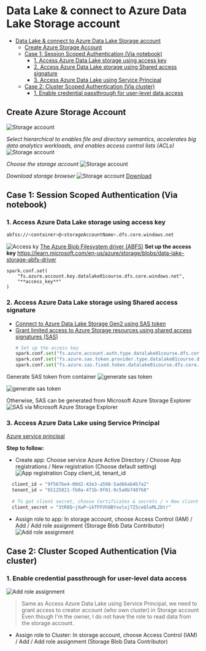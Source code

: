 # Data Lake & connect to Azure Data Lake Storage account
<!-- TOC -->
* [Data Lake & connect to Azure Data Lake Storage account](#data-lake--connect-to-azure-data-lake-storage-account)
  * [Create Azure Storage Account](#create-azure-storage-account)
  * [Case 1: Session Scoped Authentication (Via notebook)](#case-1-session-scoped-authentication-via-notebook)
    * [1. Access Azure Data Lake storage using access key](#1-access-azure-data-lake-storage-using-access-key)
    * [2. Access Azure Data Lake storage using Shared access signature](#2-access-azure-data-lake-storage-using-shared-access-signature)
    * [3. Access Azure Data Lake using Service Principal](#3-access-azure-data-lake-using-service-principal)
  * [Case 2: Cluster Scoped Authentication (Via cluster)](#case-2-cluster-scoped-authentication-via-cluster)
    * [1. Enable credential passthrough for user-level data access](#1-enable-credential-passthrough-for-user-level-data-access)
<!-- TOC -->

## Create Azure Storage Account
![Storage account](media/create_storage_account.png)

*Select hierarchical to enables file and directory semantics, accelerates big data analytics workloads, and enables access control lists (ACLs)*
![Storage account](media/create_storage_account_2.png)

*Choose the storage account*
![Storage account](media/storage_3.png)

*Download storage browser*
![Storage account](media/storage_brower.png)
[Download](https://azure.microsoft.com/en-us/products/storage/storage-explorer/)

## Case 1: Session Scoped Authentication (Via notebook)

### 1. Access Azure Data Lake storage using access key
```bash
abfss://<container>@<storageAccountName>.dfs.core.windows.net
```
![Access ky](media/access_key.png)
[The Azure Blob Filesystem driver (ABFS)](https://learn.microsoft.com/en-us/azure/storage/blobs/data-lake-storage-abfs-driver)
**Set up the access key**
https://learn.microsoft.com/en-us/azure/storage/blobs/data-lake-storage-abfs-driver
```
spark.conf.set(
    "fs.azure.account.key.datalake01course.dfs.core.windows.net",
    "**access_key**"
)
```

### 2. Access Azure Data Lake storage using Shared access signature
- [Connect to Azure Data Lake Storage Gen2 using SAS token](https://learn.microsoft.com/en-us/azure/databricks/storage/azure-storage#sastokens:~:text=Active%20Directory%20application.-,Sas%C2%A0tokens,-You%20can%20configure)
- [Grant limited access to Azure Storage resources using shared access signatures (SAS)](https://learn.microsoft.com/en-us/azure/storage/common/storage-sas-overview)
    ```python
    # Set up the access key
    spark.conf.set("fs.azure.account.auth.type.datalake01course.dfs.core.windows.net", "SAS")
    spark.conf.set("fs.azure.sas.token.provider.type.datalake01course.dfs.core.windows.net", "org.apache.hadoop.fs.azurebfs.sas.FixedSASTokenProvider")
    spark.conf.set("fs.azure.sas.fixed.token.datalake01course.dfs.core.windows.net", blob_sas_token)
    ```
Generate SAS token from container
  ![generate sas token](media/sas_token.png)

  ![generate sas token](media/grant_privileges.png)

Otherwise, SAS can be generated from Microsoft Azure Storage Explorer
![SAS via Microsoft Azure Storage Explorer](media/sas_app.png)

### 3. Access Azure Data Lake using Service Principal
[Azure service principal](https://learn.microsoft.com/en-us/azure/databricks/storage/azure-storage#adls-gen2-oauth-20-with-azure-service-principals-notebook:~:text=or%20a%20notebook%3A-,Azure%C2%A0service%C2%A0principal,-Use%20the%20following)

**Step to follow:**

- Create app: Choose service Azure Active Directory / Choose App registrations / New registration (Choose default setting)
![App registration](media/app_registration.png)
Copy client_id, tenant_id
```python
  client_id = "9f567be4-00d2-43e3-a598-5ad66ab4b7a2"
  tenant_id = "65125821-fb0a-471b-9f01-9c5a0b740768"
  
  # To get client secret, choose Certificates & secrets / + New client secret -> copy value
  client_secret = "3tR8Q~jXwP~ikTFFVh0BYxoloj7ZSceQleML2btr" 
```

- Assign role to app: In storage account, choose Access Control (IAM) / Add / Add role assignment (Storage Blob Data Contributor)
![Add role assignment](media/storage_blob.png)

## Case 2: Cluster Scoped Authentication (Via cluster)
### 1. Enable credential passthrough for user-level data access
![Add role assignment](media/cluster-scoped.png)
> Same as Access Azure Data Lake using Service Principal, we need to grant access to creator account (who own cluster) in Storage account\
> Even though I'm the owner, I do not have the role to read data from the storage account.
- Assign role to Cluster: In storage account, choose Access Control (IAM) / Add / Add role assignment (Storage Blob Data Contributor)
